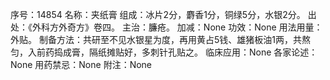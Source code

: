序号：14854
名称：夹纸膏
组成：冰片2分，麝香1分，铜绿5分，水银2分。
出处：《外科方外奇方》卷四。
主治：臁疮。
加减：None
功效：None
用法用量：外贴。
制备方法：共研至不见水银星为度，再用黄占5钱、雄猪板油1两，共熬匀，入前药捣成膏，隔纸摊贴好，多刺针孔贴之。
临床应用：None
各家论述：None
用药禁忌：None
附注：None
